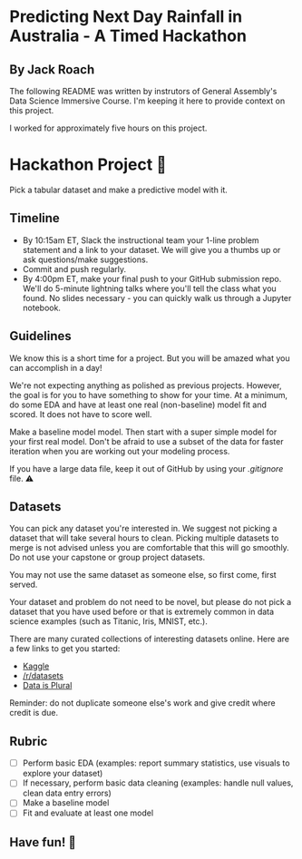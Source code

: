 # Predicting Next Day Rainfall in Australia - A Timed Hackathon
## By Jack Roach

The following README was written by instrutors of General Assembly's Data Science Immersive Course. I'm keeping it here to provide context on this project.

I worked for approximately five hours on this project.


# Hackathon Project 🚀

Pick a tabular dataset and make a predictive model with it. 

## Timeline

- By 10:15am ET, Slack the instructional team your 1-line problem statement and a link to your dataset. We will give you a thumbs up or ask questions/make suggestions.
- Commit and push regularly.
- By 4:00pm ET, make your final push to your GitHub submission repo. We'll do 5-minute lightning talks where you'll tell the class what you found. No slides necessary - you can quickly walk us through a Jupyter notebook. 

## Guidelines

We know this is a short time for a project. But you will be amazed what you can accomplish in a day! 

We're not expecting anything as polished as previous projects. However, the goal is for you to have something to show for your time. At a minimum, do some EDA and have at least one real (non-baseline) model fit and scored. It does not have to score well.

Make a baseline model model. Then start with a super simple model for your first real model. Don't be afraid to use a subset of the data for faster iteration when you are working out your modeling process.

If you have a large data file, keep it out of GitHub by using your _.gitignore_ file. ⚠️

## Datasets 

You can pick any dataset you're interested in. We suggest not picking a dataset that will take several hours to clean. Picking multiple datasets to merge is not advised unless you are comfortable that this will go smoothly. Do not use your capstone or group project datasets.

You may not use the same dataset as someone else, so first come, first served.

Your dataset and problem do not need to be novel, but please do not pick a dataset that you have used before or that is extremely common in data science examples (such as Titanic, Iris, MNIST, etc.). 

There are many curated collections of interesting datasets online. Here are a few links to get you started:

- [Kaggle](https://www.kaggle.com/datasets)
- [/r/datasets](https://www.reddit.com/r/datasets/)
- [Data is Plural](https://docs.google.com/spreadsheets/d/1wZhPLMCHKJvwOkP4juclhjFgqIY8fQFMemwKL2c64vk/edit#gid=0)

Reminder: do not duplicate someone else's work and give credit where credit is due.

## Rubric

- [ ] Perform basic EDA (examples: report summary statistics, use visuals to explore your dataset)
- [ ] If necessary, perform basic data cleaning (examples: handle null values, clean data entry errors)
- [ ] Make a baseline model
- [ ] Fit and evaluate at least one model

## Have fun! 🎉
